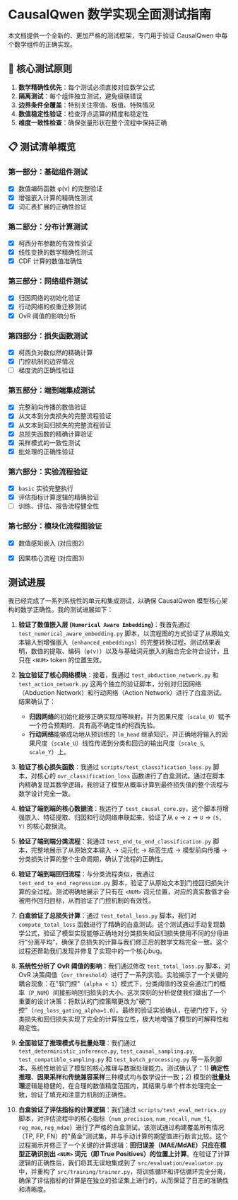 # CausalQwen 数学实现全面测试指南

本文档提供一个全新的、更加严格的测试框架，专门用于验证 CausalQwen 中每个数学组件的正确实现。

## 🎯 核心测试原则

1. **数学精确性优先**：每个测试必须直接对应数学公式
2. **隔离测试**：每个组件独立测试，避免级联错误
3. **边界条件全覆盖**：特别关注零值、极值、特殊情况
4. **数值稳定性验证**：检查浮点运算的精度和稳定性
5. **维度一致性检查**：确保张量形状在整个流程中保持正确

## 📋 测试清单概览

### 第一部分：基础组件测试
- [x] 数值编码函数 φ(v) 的完整验证
- [x] 增强嵌入计算的精确性测试
- [x] 词汇表扩展的正确性验证

### 第二部分：分布计算测试
- [x] 柯西分布参数的有效性验证
- [x] 线性变换的数学精确性测试
- [x] CDF 计算的数值准确性

### 第三部分：网络组件测试
- [x] 归因网络的初始化验证
- [x] 行动网络的权重迁移测试
- [x] OvR 阈值的影响分析

### 第四部分：损失函数测试
- [x] 柯西负对数似然的精确计算
- [x] 门控机制的边界情况
- [ ] 梯度流的正确性验证

### 第五部分：端到端集成测试
- [x] 完整前向传播的数值验证
- [x] 从文本到分类损失的完整流程验证
- [x] 从文本到回归损失的完整流程验证
- [x] 总损失函数的精确计算验证
- [x] 采样模式的一致性测试
- [x] 批处理的正确性验证

### 第六部分：实验流程验证
- [x] `basic` 实验完整执行
- [x] 评估指标计算逻辑的精确验证
- [ ] 训练、评估、报告流程健全性

### 第七部分：模块化流程图验证
- [x] 数值感知嵌入 (对应图2)
- [x] 因果核心流程 (对应图3)



## 测试进展


我已经完成了一系列系统性的单元和集成测试，以确保 CausalQwen 模型核心架构的数学正确性。我的测试进展如下：

1.  **验证了数值嵌入层 (`Numerical Aware Embedding`)**：我首先通过 `test_numerical_aware_embedding.py` 脚本，以流程图的方式验证了从原始文本输入到增强嵌入（`enhanced_embeddings`）的完整转换过程。测试结果表明，数值的提取、编码（`φ(v)`）以及与基础词元嵌入的融合完全符合设计，且只在 `<NUM>` token 的位置生效。

2.  **独立验证了核心网络模块**：接着，我通过 `test_abduction_network.py` 和 `test_action_network.py` 这两个独立的验证脚本，分别对归因网络（Abduction Network）和行动网络（Action Network）进行了白盒测试。结果确认了：
    *   **归因网络**的初始化能够正确实现恒等映射，并为因果尺度（`scale_U`）赋予一个符合预期的、具有高不确定性的柯西先验。
    *   **行动网络**能够成功地从预训练的 `lm_head` 继承知识，并正确地将输入的因果尺度（`scale_U`）线性传递到分类和回归的输出尺度（`scale_S`, `scale_Y`）上。

3.  **验证了核心损失函数**：我通过 `scripts/test_classification_loss.py` 脚本，对核心的 `ovr_classification_loss` 函数进行了白盒测试。通过在脚本内精确复现其数学逻辑，我验证了模型从概率计算到最终损失值的整个流程与数学设计完全一致。

4.  **验证了端到端的核心数据流**：我运行了 `test_causal_core.py`，这个脚本将增强嵌入、特征提取、归因和行动网络串联起来，验证了从 `e` -> `z` -> `U` -> `(S, Y)` 的核心数据流。

5.  **验证了端到端分类流程**：我通过 `test_end_to_end_classification.py` 脚本，完整地展示了从原始文本输入 -> 词元化 -> 标签生成 -> 模型前向传播 -> 分类损失计算的整个生命周期，确认了流程的正确性。

6.  **验证了端到端回归流程**：与分类流程类似，我通过 `test_end_to_end_regression.py` 脚本，验证了从原始文本到门控回归损失计算的全过程。测试明确地展示了只有在 `<NUM>` 词元位置，对应的真实数值才会被用作回归目标，从而验证了门控机制的有效性。

7.  **白盒验证了总损失计算**：通过 `test_total_loss.py` 脚本，我们对 `compute_total_loss` 函数进行了精确的白盒测试。这个测试通过手动复现数学公式，验证了模型实现能够正确地对分类损失和回归损失使用不同的分母进行"分离平均"，确保了总损失的计算与我们修正后的数学文档完全一致。这个过程还帮助我们发现并修复了实现中的一个核心bug。

8.  **系统性分析了 OvR 阈值的影响**：我们通过修改 `test_total_loss.py` 脚本，对 OvR 决策阈值（`ovr_threshold`）进行了一系列实验。实验揭示了一个关键的耦合现象：在"软门控"（`alpha < 1`）模式下，分类阈值的改变会通过门的概率（`P_NUM`）间接影响回归损失的大小。这次深刻的分析促使我们做出了一个重要的设计决策：将默认的门控策略更改为"硬门控"（`reg_loss_gating_alpha=1.0`）。最终的验证实验确认，在硬门控下，分类损失和回归损失实现了完全的计算独立性，极大地增强了模型的可解释性和稳定性。

9.  **全面验证了推理模式与批量处理**：我们通过 `test_deterministic_inference.py`, `test_causal_sampling.py`, `test_compatible_sampling.py` 和 `test_batch_processing.py` 等一系列脚本，系统性地验证了模型的核心推理与数据处理能力。测试确认了：1) **确定性推理**、**因果采样**和**传统兼容采样**三种模式均与数学设计一致；2) 模型的**批量处理**逻辑是稳健的，在合理的数值精度范围内，其结果与单个样本处理完全一致，验证了填充和注意力机制的正确性。

10. **白盒验证了评估指标的计算逻辑**：我们通过 `scripts/test_eval_metrics.py` 脚本，对评估流程中的核心指标（`num_precision`, `num_recall`, `num_f1`, `reg_mae`, `reg_mdae`）进行了严格的白盒测试。该测试通过构建覆盖所有情况（TP, FP, FN）的"黄金"测试集，并与手动计算的期望值进行断言比较。这个过程揭示并修正了一个关键的计算逻辑：**回归误差（MAE/MdAE）只应在模型正确识别出 `<NUM>` 词元（即 True Positives）的位置上计算**。在验证了计算逻辑的正确性后，我们将其无误地集成到了 `src/evaluation/evaluator.py` 中，并重构了 `src/training/trainer.py`，将训练循环和评估循环完全分离，确保了评估指标的计算是在独立的验证集上进行的，从而保证了日志的准确性和清晰度。

